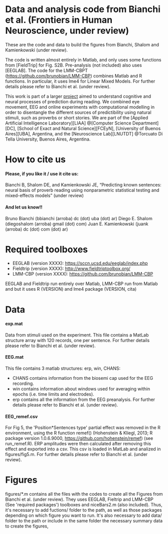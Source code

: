 # Data and analysis code from Bianchi et al. (Frontiers in Human Neuroscience, under review)
These are the code and data to build the figures from Bianchi, Shalom and Kamienkowski (under review). 

The code is written almost entirely in Matlab, and only uses some functions from [FieldTrip] for Fig. S2B. Pre-analysis (not included) also uses [EEGLAB]. The code for the LMM-CBPT (https://github.com/brunobian/LMM-CBP) combines Matlab and R functions. In particular, it uses lme4 for Linear Mixed Models. For further details please refer to Bianchi et al. (under review).

This work is part of a larger [project](http://reading.liaa.dc.uba.ar/) aimed to understand cognitive and neural processes of prediction during reading. We combined eye movement, EEG and online experiments with computational modelling in order to disentangle the different sources of predictibility using natural stimuli, such as proverbs or short stories. We are part of the [Applied Artificial Intelligence Laboratory][LIAA] @[Computer Science Department][DC], [School of Exact and Natural Science][FCEyN], [University of Buenos Aires][UBA], Argentina, and the [Neuroscience Lab][LNUTDT] @Torcuato Di Tella University, Buenos Aires, Argentina.

# How to cite us
#### Please, if you like it / use it cite us:
Bianchi B, Shalom DE, and Kamienkowski JE, “Predicting known sentences: neural basis of proverb reading using nonparametric statistical testing and mixed-effects models” (under review)
#### And let us know!!
Bruno Bianchi (bbianchi (arroba) dc (dot) uba (dot) ar)
Diego E. Shalom (diegoshalom (arroba) gmail (dot) com)
Juan E. Kamienkowski (juank (arroba) dc (dot) com (dot) ar)

# Required toolboxes
* EEGLAB (version XXXX): https://sccn.ucsd.edu/eeglab/index.php
* Fieldtrip (version XXXX): http://www.fieldtriptoolbox.org/
* LMM-CBP (version XXXX): https://github.com/brunobian/LMM-CBP

EEGLAB and Fieldtrip run entirely over Matlab, LMM-CBP run from Matlab and but it uses R (VERSION) and lme4 package (VERSION, cita) 

# Data
#### exp.mat
Data from stimuli used on the experiment. This file contains a MatLab structure array with 120 records, one per sentence. For further details please refer to Bianchi et al. (under review). 

#### EEG.mat
This file contains 3 matlab structures: erp, win, CHANS:
* CHANS contains information from the biosemi cap used for the EEG recording. 
* win contains information about windows used for averaging within epochs (i.e. time limits and electrodes). 
* erp contains all the information from the EEG preanalysis. 
For further details please refer to Bianchi et al. (under review).

#### EEG_remef.csv
For Fig 5, the 'Position*Sentences type' partial effect was removed in the R environment, using the R function remef() (Hohenstein & Kliegl, 2013; R package version 1.0.6.9000, https://github.com/hohenstein/remef) (see run_remef.R). ERP amplitudes were then calculated after removing this effect and exported into a csv. This csv is loaded in MatLab and analized in figures/fig5.m. For further details please refer to Bianchi et al. (under review).

# Figures
figures/\*.m contains all the files with the codes to create all the Figures from Bianchi et al. (under review). They uses EEGLAB, Fieltrip and LMM-CBP (See 'required packages') toolboxes and niceBars2.m (also included). Thus, it's necessary to add fuctions/ folder to the path, as well as those packages depending on which figure you  want to run. It's also necessary to add data/ folder to the path or include in the same folder the necessary summary data to create the figures,





